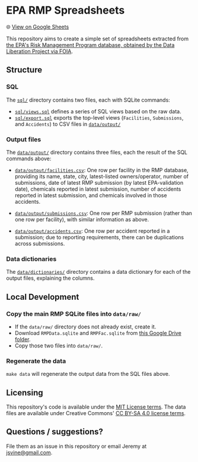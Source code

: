 # EPA RMP Spreadsheets

🌐 [View on Google Sheets](TK)

This repository aims to create a simple set of spreadsheets extracted from [the EPA's Risk Management Program database, obtained by the Data Liberation Project via FOIA](https://docs.google.com/document/d/1jrLXtv0knnACiPXJ1ZRFXR1GaPWCHJWWjin4rsthFbQ/edit).

## Structure

### SQL

The [`sql/`](sql/) directory contains two files, each with SQLite commands:

- [`sql/views.sql`](sql/views.sql) defines a series of SQL views based on the raw data.
- [`sql/export.sql`](sql/export.sql) exports the top-level views (`Facilities`, `Submissions`, and `Accidents`) to CSV files in [`data/output/`](data/output/)

### Output files

The [`data/output/`](data/output/) directory contains three files, each the result of the SQL commands above:

- [`data/output/facilities.csv`](data/output/facilities.csv): One row per facility in the RMP database, providing its name, state, city, latest-listed owners/operator, number of submissions, date of latest RMP submission (by latest EPA-validation date), chemicals reported in latest submission, number of accidents reported in latest submission, and chemicals involved in those accidents.

- [`data/output/submissions.csv`](data/output/submissions.csv): One row per RMP submission (rather than one row per facility), with similar information as above.

- [`data/output/accidents.csv`](data/output/accidents.csv): One row per accident reported in a submission; due to reporting requirements, there can be duplications across submissions.

### Data dictionaries

The [`data/dictionaries/`](data/dictionaries/) directory contains a data dictionary for each of the output files, explaining the columns.

## Local Development

### Copy the main RMP SQLite files into `data/raw/`

- If the `data/raw/` directory does not already exist, create it.
- Download `RMPData.sqlite` and `RMPFac.sqlite` from [this Google Drive folder](https://drive.google.com/drive/folders/15mfQyTLvEywzQa_C0tBtWzrPE7ZawA7I).
- Copy those two files into `data/raw/`.

### Regenerate the data

`make data` will regenerate the output data from the SQL files above.

## Licensing

This repository's code is available under the [MIT License terms](https://opensource.org/license/mit/). The data files are available under Creative Commons' [CC BY-SA 4.0 license terms](https://creativecommons.org/licenses/by-sa/4.0/).


## Questions / suggestions?

File them as an issue in this repository or email Jeremy at jsvine@gmail.com. 
